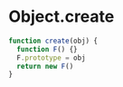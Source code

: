 # Object.create

```js
function create(obj) {
  function F() {}
  F.prototype = obj
  return new F()
}
```
